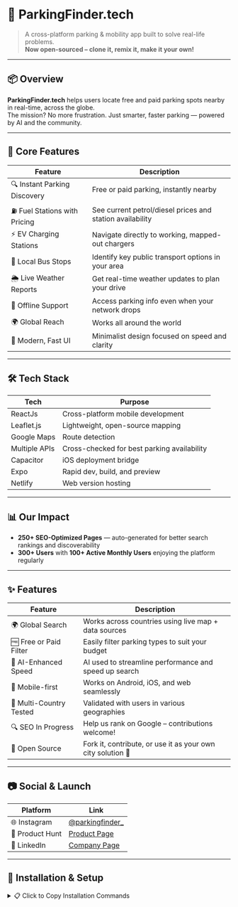 # 🚗 ParkingFinder.tech

> A cross-platform parking & mobility app built to solve real-life problems.  
> **Now open-sourced – clone it, remix it, make it your own!**

---

## 📦 Overview

**ParkingFinder.tech** helps users locate free and paid parking spots nearby in real-time, across the globe.  
The mission? No more frustration. Just smarter, faster parking — powered by AI and the community.

---

## 🔑 Core Features

| Feature                   | Description                                                      |
|---------------------------|------------------------------------------------------------------|
| 🔍 Instant Parking Discovery | Free or paid parking, instantly nearby                           |
| ⛽ Fuel Stations with Pricing | See current petrol/diesel prices and station availability       |
| ⚡ EV Charging Stations     | Navigate directly to working, mapped-out chargers               |
| 🚌 Local Bus Stops          | Identify key public transport options in your area              |
| 🌦 Live Weather Reports     | Get real-time weather updates to plan your drive                 |
| 📴 Offline Support          | Access parking info even when your network drops                |
| 🌍 Global Reach             | Works all around the world                                       |
| 🧭 Modern, Fast UI          | Minimalist design focused on speed and clarity                  |

---

## 🛠️ Tech Stack

| Tech             | Purpose                                         |
|------------------|-------------------------------------------------|
| ReactJs     | Cross-platform mobile development               |                   |
| Leaflet.js       | Lightweight, open-source mapping                |
| Google Maps   | Route detection                      |
| Multiple APIs    | Cross-checked for best parking availability     |
| Capacitor        | iOS deployment bridge                           |
| Expo             | Rapid dev, build, and preview                   |
| Netlify          | Web version hosting                             |

---


## 📊 Our Impact

- **250+ SEO-Optimized Pages** — auto-generated for better search rankings and discoverability  
- **300+ Users** with **100+ Active Monthly Users** enjoying the platform regularly

---

## ✨ Features

| Feature                 | Description                                                  |
|--------------------------|--------------------------------------------------------------|
| 🌍 Global Search         | Works across countries using live map + data sources         |
| 🆓 Free or Paid Filter  | Easily filter parking types to suit your budget              |
| 🧠 AI-Enhanced Speed    | AI used to streamline performance and speed up search         |
| 📱 Mobile-first         | Works on Android, iOS, and web seamlessly                    |
| 🧪 Multi-Country Tested | Validated with users in various geographies                   |
| 🔍 SEO In Progress      | Help us rank on Google – contributions welcome!               |
| 🧩 Open Source           | Fork it, contribute, or use it as your own city solution 💪    |

---

## 📷 Social & Launch

| Platform         | Link                                                                 |
|------------------|----------------------------------------------------------------------|
| 🌐 Instagram      | [@parkingfinder_](https://www.instagram.com/parkingfinder_?igsh=b21pc3o1ZHQ1bGEx) |
| 🚀 Product Hunt   | [Product Page](https://www.producthunt.com/products/parking-finder?embed=true&utm_source=badge-featured&utm_medium=badge&utm_source=badge-parking-finder) |
| 💼 LinkedIn       | [Company Page](https://www.linkedin.com/company/108189104/admin/dashboard/) |

---

## 🧰 Installation & Setup

<details>
  <summary>📋 Click to Copy Installation Commands</summary>

```bash
git clone https://github.com/rishab36/parkingfinder.tech.git
cd parkingfinder.tech
npm install
npm start
